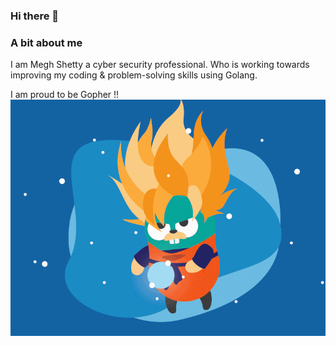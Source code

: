 ### Hi there 👋

### A bit about me
I am Megh Shetty a cyber security professional. Who is working towards improving my coding & problem-solving skills using Golang. 


I am proud to be Gopher !!
![gopher](./Power-up-gopher.gif)
<!--
**MeghvShetty/MeghvShetty** is a ✨ _special_ ✨ repository because its `README.md` (this file) appears on your GitHub profile.

Here are some ideas to get you started:

- 🔭 I’m currently working on ...
- 🌱 I’m currently learning ...
- 👯 I’m looking to collaborate on ...
- 🤔 I’m looking for help with ...
- 💬 Ask me about ...
- 📫 How to reach me: ...
- 😄 Pronouns: ...
- ⚡ Fun fact: ...
-->
